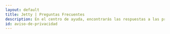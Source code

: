 ```yaml
---
layout: default
title: Jetty | Preguntas Frecuentes
description: En el centro de ayuda, encontrarás las respuestas a las preguntas más frecuentes. ¿Qué es Jetty? ¿Cómo funciona?
id: aviso-de-privacidad
---
```


<body>
  <script type="text/javascript">
  window.location="http://ayuda.jetty.mx";
  </script>
</body>
